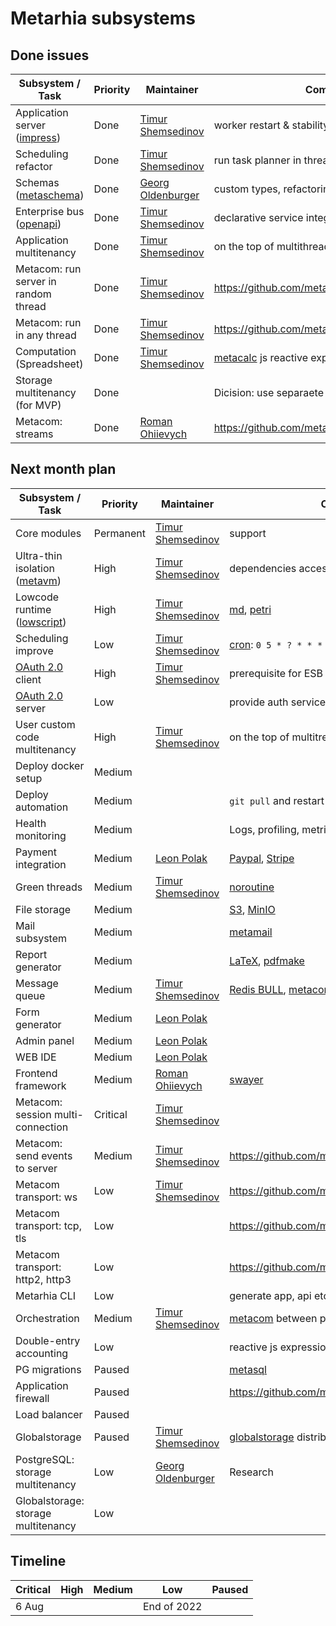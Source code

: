 # Metarhia subsystems

## Done issues

| Subsystem / Task                         | Priority  | Maintainer                        | Comments                                           |
| ---------------------------------------- | --------- | --------------------------------- | -------------------------------------------------- |
| Application server ([impress][impress])  | Done      | [Timur Shemsedinov][tshemsedinov] | worker restart & stability                         |
| Scheduling refactor                      | Done      | [Timur Shemsedinov][tshemsedinov] | run task planner in thread 0                       |
| Schemas ([metaschema][metaschema])       | Done      | [Georg Oldenburger][georgolden]   | custom types, refactoring                          |
| Enterprise bus ([openapi][openapi])      | Done      | [Timur Shemsedinov][tshemsedinov] | declarative service integration                    |
| Application multitenancy                 | Done      | [Timur Shemsedinov][tshemsedinov] | on the top of multithreading                       |
| Metacom: run server in random thread     | Done      | [Timur Shemsedinov][tshemsedinov] | https://github.com/metarhia/metacom/issues/302     |
| Metacom: run in any thread               | Done      | [Timur Shemsedinov][tshemsedinov] | https://github.com/metarhia/metacom/pull/233       |
| Computation (Spreadsheet)                | Done      | [Timur Shemsedinov][tshemsedinov] | [metacalc][metacalc] js reactive expressions       |
| Storage multitenancy (for MVP)           | Done      |                                   | Dicision: use separaete databases                  |
| Metacom: streams                         | Done      | [Roman Ohiievych][rohiievych]     | https://github.com/metarhia/metacom/pull/233       |

## Next month plan

| Subsystem / Task                         | Priority  | Maintainer                        | Comments                                           |
| ---------------------------------------- | --------- | --------------------------------- | -------------------------------------------------- |
| Core modules                             | Permanent | [Timur Shemsedinov][tshemsedinov] | support                                            |
| Ultra-thin isolation ([metavm][metavm])  | High      | [Timur Shemsedinov][tshemsedinov] | dependencies access control                        |
| Lowcode runtime ([lowscript][lowscript]) | High      | [Timur Shemsedinov][tshemsedinov] | [md][md], [petri][petri]                           |
| Scheduling improve                       | Low       | [Timur Shemsedinov][tshemsedinov] | [cron][cron]: `0 5 * ? * * *`                      |
| [OAuth 2.0][oauth2] client               | High      | [Timur Shemsedinov][tshemsedinov] | prerequisite for ESB                               |
| [OAuth 2.0][oauth2] server               | Low       |                                   | provide auth service for 3rd party app             |
| User custom code multitenancy            | High      | [Timur Shemsedinov][tshemsedinov] | on the top of multitreading multitenancy           |
| Deploy docker setup                      | Medium    |                                   |                                                    |
| Deploy automation                        | Medium    |                                   | `git pull` and restart                             |
| Health monitoring                        | Medium    |                                   | Logs, profiling, metrics                           |
| Payment integration                      | Medium    | [Leon Polak][leonpolak]           | [Paypal][paypal], [Stripe][stripe]                 |
| Green threads                            | Medium    | [Timur Shemsedinov][tshemsedinov] | [noroutine][noroutine]                             |
| File storage                             | Medium    |                                   | [S3][s3], [MinIO][minio]                           |
| Mail subsystem                           | Medium    |                                   | [metamail][metamail]                               |
| Report generator                         | Medium    |                                   | [LaTeX][latex], [pdfmake][pdfmake]                 |
| Message queue                            | Medium    | [Timur Shemsedinov][tshemsedinov] | [Redis BULL][bull], [metacom][metacom]             |
| Form generator                           | Medium    | [Leon Polak][leonpolak]           |                                                    |
| Admin panel                              | Medium    | [Leon Polak][leonpolak]           |                                                    |
| WEB IDE                                  | Medium    | [Leon Polak][leonpolak]           |                                                    |
| Frontend framework                       | Medium    | [Roman Ohiievych][rohiievych]     | [swayer][swayer]                                   |
| Metacom: session multi-connection        | Critical  | [Timur Shemsedinov][tshemsedinov] |                                                    |
| Metacom: send events to server           | Medium    | [Timur Shemsedinov][tshemsedinov] | https://github.com/metarhia/metacom/issues/304     |
| Metacom transport: ws                    | Low       | [Timur Shemsedinov][tshemsedinov] | https://github.com/metarhia/metacom/issues/192     |
| Metacom transport: tcp, tls              | Low       |                                   | https://github.com/metarhia/metacom/issues/305     |
| Metacom transport: http2, http3          | Low       |                                   | https://github.com/metarhia/metacom/issues/306     |
| Metarhia CLI                             | Low       |                                   | generate app, api etc.                             |
| Orchestration                            | Medium    | [Timur Shemsedinov][tshemsedinov] | [metacom][metacom] between peers                   |
| Double-entry accounting                  | Low       |                                   | reactive js expressions                            |
| PG migrations                            | Paused    |                                   | [metasql][metasql]                                 |
| Application firewall                     | Paused    |                                   | https://github.com/metarhia/impress/issues/928     |
| Load balancer                            | Paused    |                                   |                                                    |
| Globalstorage                            | Paused    | [Timur Shemsedinov][tshemsedinov] | [globalstorage][globalstorage] distributed storage |
| PostgreSQL: storage multitenancy         | Low       | [Georg Oldenburger][georgolden]   | Research                                           |
| Globalstorage: storage multitenancy      | Low       |                                   |                                                    |

## Timeline

| Critical | High    | Medium  | Low         | Paused |
| -------- | ------- | ------- | ----------- | ------ |
| 6 Aug    |         |         | End of 2022 |        |

[impress]: https://github.com/metarhia/impress
[metavm]: https://github.com/metarhia/metavm
[lowscript]: https://github.com/metarhia/lowscript
[metaschema]: https://github.com/metarhia/metaschema
[noroutine]: https://github.com/metarhia/noroutine
[metamail]: https://github.com/metarhia/metamail
[swayer]: https://github.com/metarhia/swayer
[metacom]: https://github.com/metarhia/metacom
[metacalc]: https://github.com/metarhia/metacalc
[metasql]: https://github.com/metarhia/metasql
[globalstorage]: https://github.com/metarhia/globalstorage
[oauth2]: https://oauth.net/2/
[tshemsedinov]: https://github.com/tshemsedinov
[leonpolak]: https://github.com/leonpolak
[georgolden]: https://github.com/georgolden
[rohiievych]: https://github.com/rohiievych
[md]: https://daringfireball.net/projects/markdown/
[petri]: https://en.wikipedia.org/wiki/Petri_net
[cron]: https://en.wikipedia.org/wiki/Cron
[openapi]: https://github.com/metarhia/impress/issues/1733
[s3]: https://aws.amazon.com/s3/
[minio]: https://min.io/
[latex]: https://www.latex-project.org/
[pdfmake]: https://www.npmjs.com/package/pdfmake
[bull]: https://github.com/OptimalBits/bull
[paypal]: https://www.paypal.com/
[stripe]: https://stripe.com/
